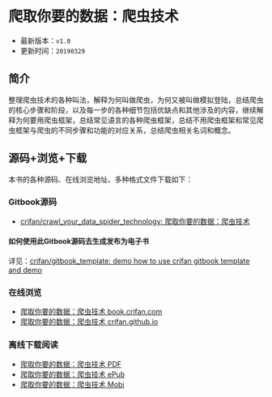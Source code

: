 # 爬取你要的数据：爬虫技术

* 最新版本：`v1.0`
* 更新时间：`20190329`

## 简介

整理爬虫技术的各种叫法，解释为何叫做爬虫，为何又被叫做模拟登陆，总结爬虫的核心步骤和阶段，以及每一步的各种细节包括优缺点和其他涉及的内容，继续解释为何要用爬虫框架，总结常见语言的各种爬虫框架，总结不用爬虫框架和常见爬虫框架与爬虫的不同步骤和功能的对应关系，总结爬虫相关名词和概念。

## 源码+浏览+下载

本书的各种源码、在线浏览地址、多种格式文件下载如下：

### Gitbook源码

* [crifan/crawl_your_data_spider_technology: 爬取你要的数据：爬虫技术](https://github.com/crifan/crawl_your_data_spider_technology)

#### 如何使用此Gitbook源码去生成发布为电子书

详见：[crifan/gitbook_template: demo how to use crifan gitbook template and demo](https://github.com/crifan/gitbook_template)

### 在线浏览

* [爬取你要的数据：爬虫技术 book.crifan.com](http://book.crifan.com/books/crawl_your_data_spider_technology/website)
* [爬取你要的数据：爬虫技术 crifan.github.io](https://crifan.github.io/crawl_your_data_spider_technology/website)

### 离线下载阅读

* [爬取你要的数据：爬虫技术 PDF](http://book.crifan.com/books/crawl_your_data_spider_technology/pdf/crawl_your_data_spider_technology.pdf)
* [爬取你要的数据：爬虫技术 ePub](http://book.crifan.com/books/crawl_your_data_spider_technology/epub/crawl_your_data_spider_technology.epub)
* [爬取你要的数据：爬虫技术 Mobi](http://book.crifan.com/books/crawl_your_data_spider_technology/mobi/crawl_your_data_spider_technology.mobi)

